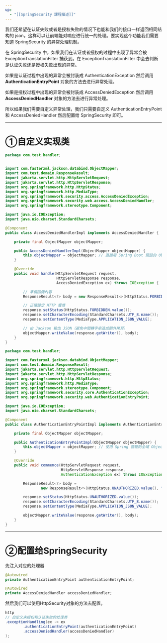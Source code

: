```yaml
---
up:
  - "[[SpringSecurity 課程描述]]"
---
```

我们还希望在认证失败或者是授权失败的情况下也能和我们的接口一样返回相同结构的 json，这样可以让前端能对响应进行统一的处理。要实现这个功能我们需要知道 SpringSecurity 的异常处理机制。

在 SpringSecurity 中，如果我们在认证或者授权的过程中出现了异常会被ExceptionTranslationFilter 捕获到。在 ExceptionTranslationFilter 中会去判断是认证失败还是授权失败出现的异常。

如果是认证过程中出现的异常会被封装成 AuthenticationException 然后调用**AuthenticationEntryPoint** 对象的方法去进行异常处理。

​如果是授权过程中出现的异常会被封装成 AccessDeniedException 然后调用 **AccessDeniedHandler** 对象的方法去进行异常处理。

​所以如果我们需要自定义异常处理，我们只需要自定义 AuthenticationEntryPoint 和 AccessDeniedHandler 然后配置给 SpringSecurity 即可。

---

# ①自定义实现类

```java
package com.test.handler;


import com.fasterxml.jackson.databind.ObjectMapper;
import com.test.domain.ResponseResult;
import jakarta.servlet.http.HttpServletRequest;
import jakarta.servlet.http.HttpServletResponse;
import org.springframework.http.HttpStatus;
import org.springframework.http.MediaType;
import org.springframework.security.access.AccessDeniedException;
import org.springframework.security.web.access.AccessDeniedHandler;
import org.springframework.stereotype.Component;

import java.io.IOException;
import java.nio.charset.StandardCharsets;

@Component
public class AccessDeniedHandlerImpl implements AccessDeniedHandler {

    private final ObjectMapper objectMapper;

    public AccessDeniedHandlerImpl(ObjectMapper objectMapper) {
        this.objectMapper = objectMapper; // 直接用 Spring Boot 預設的 ObjectMapper
    }

    @Override
    public void handle(HttpServletRequest request,
                       HttpServletResponse response,
                       AccessDeniedException ex) throws IOException {

        // 準備回傳內容
        ResponseResult<?> body = new ResponseResult<>(HttpStatus.FORBIDDEN.value(), "權限不足");

        // 正確設定 HTTP 響應
        response.setStatus(HttpStatus.FORBIDDEN.value());
        response.setCharacterEncoding(StandardCharsets.UTF_8.name());
        response.setContentType(MediaType.APPLICATION_JSON_VALUE);

        // 由 Jackson 輸出 JSON（避免中間轉字串造成額外拷貝）
        objectMapper.writeValue(response.getWriter(), body);
    }
}
```

```java
package com.test.handler;

import com.fasterxml.jackson.databind.ObjectMapper;
import com.test.domain.ResponseResult;
import jakarta.servlet.http.HttpServletRequest;
import jakarta.servlet.http.HttpServletResponse;
import org.springframework.http.HttpStatus;
import org.springframework.http.MediaType;
import org.springframework.stereotype.Component;
import org.springframework.security.core.AuthenticationException;
import org.springframework.security.web.AuthenticationEntryPoint;

import java.io.IOException;
import java.nio.charset.StandardCharsets;

@Component
public class AuthenticationEntryPointImpl implements AuthenticationEntryPoint {

    private final ObjectMapper objectMapper;

    public AuthenticationEntryPointImpl(ObjectMapper objectMapper) {
        this.objectMapper = objectMapper; // 使用 Spring 管理的全域 ObjectMapper
    }

    @Override
    public void commence(HttpServletRequest request,
                         HttpServletResponse response,
                         AuthenticationException ex) throws IOException {

        ResponseResult<?> body =
                new ResponseResult<>(HttpStatus.UNAUTHORIZED.value(), "認證失敗，請重新登入");

        response.setStatus(HttpStatus.UNAUTHORIZED.value());
        response.setCharacterEncoding(StandardCharsets.UTF_8.name());
        response.setContentType(MediaType.APPLICATION_JSON_VALUE);

        objectMapper.writeValue(response.getWriter(), body);
    }
}
```

---

# ②配置给SpringSecurity

先注入对应的处理器

```java
@Autowired
private AuthenticationEntryPoint authenticationEntryPoint;

@Autowired
private AccessDeniedHandler accessDeniedHandler;
```

然后我们可以使用HttpSecurity对象的方法去配置。

```java
http
// 自定义未授权和认证失败的处理类
.exceptionHandling(ex -> ex
		.authenticationEntryPoint(authenticationEntryPoint)
		.accessDeniedHandler(accessDeniedHandler)
);
```